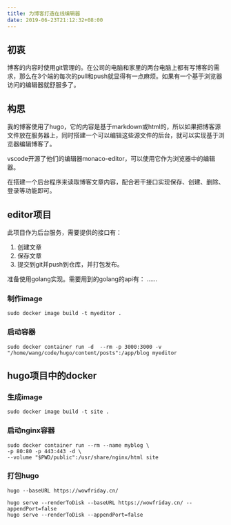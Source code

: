 ```yaml
---
title: 为博客打造在线编辑器
date: 2019-06-23T21:12:32+08:00
---
```


## 初衷

博客的内容时使用git管理的。在公司的电脑和家里的两台电脑上都有写博客的需求，那么在3个端的每次的pull和push就显得有一点麻烦。如果有一个基于浏览器访问的编辑器就舒服多了。

## 构思
我的博客使用了hugo，它的内容是基于markdown或html的，所以如果把博客源文件放在服务器上，同时搭建一个可以编辑这些源文件的后台，就可以实现基于浏览器编辑博客了。

vscode开源了他们的编辑器monaco-editor，可以使用它作为浏览器中的编辑器。

在搭建一个后台程序来读取博客文章内容，配合若干接口实现保存、创建、删除、登录等功能即可。

## editor项目

此项目作为后台服务，需要提供的接口有：
1. 创建文章
1. 保存文章
1. 提交到git并push到仓库，并打包发布。

准备使用golang实现。需要用到的golang的api有：
……


### 制作image

```
sudo docker image build -t myeditor .
```
### 启动容器

```
sudo docker container run -d  --rm -p 3000:3000 -v "/home/wang/code/hugo/content/posts":/app/blog myeditor
```

## hugo项目中的docker

### 生成image

```
sudo docker image build -t site .
```

### 启动nginx容器

```
sudo docker container run --rm --name myblog \
-p 80:80 -p 443:443 -d \
--volume "$PWD/public":/usr/share/nginx/html site
```

### 打包hugo

```
hugo --baseURL https://wowfriday.cn/
```

```
hugo serve --renderToDisk --baseURL https://wowfriday.cn/ --appendPort=false
hugo serve --renderToDisk --appendPort=false
```